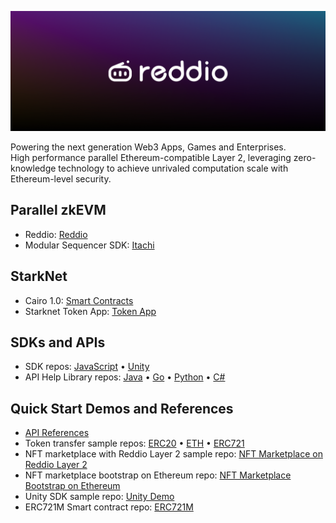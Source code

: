 <!-- Banner Image -->

![Reddio Banner](banner.png)

Powering the next generation Web3 Apps, Games and Enterprises.   
High performance parallel Ethereum-compatible Layer 2, leveraging zero-knowledge technology to achieve unrivaled computation scale with Ethereum-level security. 

## Parallel zkEVM
- Reddio: <a href="https://github.com/reddio-com/reddio">Reddio</a>
- Modular Sequencer SDK: <a href="https://github.com/reddio-com/itachi">Itachi</a>

## StarkNet
- Cairo 1.0: <a href="https://github.com/reddio-com/cairo">Smart Contracts</a>
- Starknet Token App: <a href="https://github.com/reddio-com/starknet-token-bootstrap">Token App</a>

## SDKs and APIs

- SDK repos: <a href="https://github.com/reddio-com/red-js-sdk">JavaScript</a> • <a href="https://github.com/reddio-com/reddio-sdk/tree/main/reddio-unity">Unity</a>
- API Help Library repos: <a href="https://github.com/reddio-com/reddio-sdk">Java</a> • <a href="https://github.com/reddio-com/reddio-sdk/tree/main/reddio-go">Go</a> • <a href="https://github.com/reddio-com/red-py-sdk">Python</a> • <a href="https://github.com/reddio-com/reddio-sdk/tree/main/reddio-csharp">C#</a>
  
## Quick Start Demos and References
- <a href="https://api-docs.reddio.com/"> API References</a>
- Token transfer sample repos: <a href="https://github.com/reddio-com/Tutorial-Examples/tree/master/ERC20-transfer-tutorial-example">ERC20</a> • <a href="https://github.com/reddio-com/Tutorial-Examples/tree/master/ETH-transfer-tutorial-example">ETH</a> • <a href="https://github.com/reddio-com/Tutorial-Examples/tree/master/ERC721-transfer-tutorial-example">ERC721</a>
- NFT marketplace with Reddio Layer 2 sample repo: <a href="https://github.com/reddio-com/NFT-Marketplace">NFT Marketplace on Reddio Layer 2</a>
- NFT marketplace bootstrap on Ethereum repo: <a href="https://github.com/reddio-com/ethereum-nft-marketplace">NFT Marketplace Bootstrap on Ethereum</a>
- Unity SDK sample repo: <a href="https://github.com/reddio-com/unity-sdk-demo">Unity Demo</a>
- ERC721M Smart contract repo: <a href="https://github.com/reddio-com/contract_sample">ERC721M</a>
